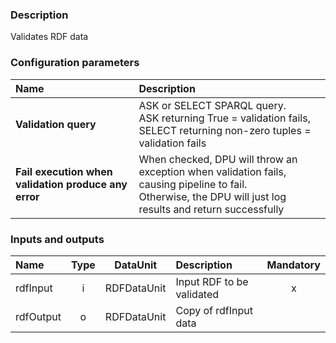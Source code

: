 ### Description

Validates RDF data

### Configuration parameters

| Name | Description |
|:----|:----|
|**Validation query** | ASK or SELECT SPARQL query.<br>ASK returning True = validation fails,<br>SELECT returning non-zero tuples = validation fails  |
|**Fail execution when validation produce any error** | When checked, DPU will throw an exception when validation fails, causing pipeline to fail.<br>Otherwise, the DPU will just log results and return successfully |

### Inputs and outputs

|Name |Type | DataUnit | Description | Mandatory |
|:--------|:------:|:------:|:-------------|:---------------------:|
|rdfInput |i| RDFDataUnit | Input RDF to be validated |x|
|rdfOutput|o| RDFDataUnit | Copy of rdfInput data | |
